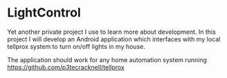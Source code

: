 # LightControl
Yet another private project I use to learn more about development. In this project I will develop an Android 
application which interfaces with my local tellprox system to turn on/off lights in my house.

The application should work for any home automation system running https://github.com/p3tecracknell/tellprox 
